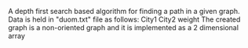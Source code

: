 A depth first search based algorithm for finding a path in a given graph.
Data is held in "duom.txt" file as follows:
  City1 City2 weight
The created graph is a non-oriented graph and it is implemented as a 2 dimensional array
